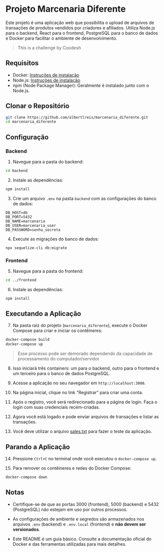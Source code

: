 # Projeto Marcenaria Diferente

Este projeto é uma aplicação web que possibilita o upload de arquivos de transações de produtos vendidos por criadores e afiliados. Utiliza Node.js para o backend, React para o frontend, PostgreSQL para o banco de dados e Docker para facilitar o ambiente de desenvolvimento.

>This is a challenge by Coodesh

## Requisitos

- Docker: [Instruções de instalação](https://docs.docker.com/get-docker/)
- Node.js: [Instruções de instalação](https://nodejs.org/)
- npm (Node Package Manager): Geralmente é instalado junto com o Node.js.

## Clonar o Repositório

```bash
git clone https://github.com/albertlreis/marcenaria_diferente.git
cd marcenaria_diferente
```

## Configuração

### Backend

1. Navegue para a pasta do backend:

```bash
cd backend
```

2. Instale as dependências:

```bash
npm install
```

3. Crie um arquivo `.env` na pasta `backend` com as configurações do banco de dados:

```plaintext
DB_HOST=db
DB_PORT=5432
DB_NAME=marcenaria
DB_USER=marcenaria_user
DB_PASSWORD=senha_secreta
```

4. Execute as migrações do banco de dados:

```bash
npx sequelize-cli db:migrate
```

### Frontend

5. Navegue para a pasta do frontend:

```bash
cd ../frontend
```

6. Instale as dependências:

```bash
npm install
```

## Executando a Aplicação

7. Na pasta raiz do projeto (`marcenaria_diferente`), execute o Docker Compose para criar e iniciar os contêineres:

```bash
docker-compose build
docker-compose up
```
>Esse processo pode ser demorado dependendo da capacidade de processamento do computador/servidor

8. Isso iniciará três containers: um para o backend, outro para o frontend e um terceiro para o banco de dados PostgreSQL. 

9. Acesse a aplicação no seu navegador em `http://localhost:3000`.

10. Na página inicial, clique no link "Registrar" para criar uma conta. 

11. Após o registro, você será redirecionado para a página de login. Faça o login com suas credenciais recém-criadas. 

12. Agora você está logado e pode enviar arquivos de transações e listar as transações.

13. Você deve utilizar o arquivo [sales.txt](https://lab.coodesh.com/albertlreis/fullstack-afiliados/-/blob/main/sales.txt) para fazer o teste da aplicação.

## Parando a Aplicação

14. Pressione `Ctrl+C` no terminal onde você executou o `docker-compose up`.

15. Para remover os contêineres e redes do Docker Compose:

```bash
docker-compose down
```

## Notas

- Certifique-se de que as portas 3000 (frontend), 5000 (backend) e 5432 (PostgreSQL) não estejam em uso por outros processos.

- As configurações de ambiente e segredos são armazenados nos arquivos `.env` (backend) e `.env.local` (frontend) e **não devem ser versionados**.

- Este README é um guia básico. Consulte a documentação oficial do Docker e das ferramentas utilizadas para mais detalhes.

```